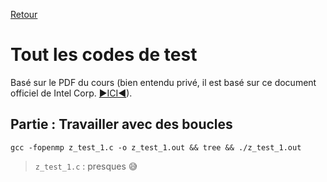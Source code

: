 [Retour](../../)

# Tout les codes de test

Basé sur le PDF du cours (bien entendu privé, il est basé sur ce document officiel de Intel Corp. [▶ICI◀](https://www.openmp.org/wp-content/uploads/omp-hands-on-SC08.pdf)).

## Partie : Travailler avec des boucles

```
gcc -fopenmp z_test_1.c -o z_test_1.out && tree && ./z_test_1.out
```

> `z_test_1.c` : presques 😅
